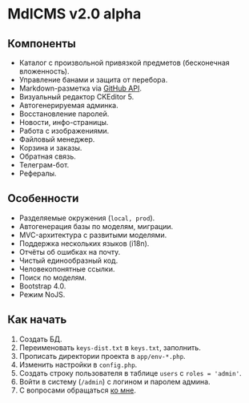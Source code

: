# MdlCMS v2.0 alpha

## Компоненты
* Каталог с произвольной привязкой предметов (бесконечная вложенность).
* Управление банами и защита от перебора.
* Markdown-разметка via [GitHub API](https://developer.github.com/v3/markdown/).
* Визуальный редактор CKEditor 5.
* Автогенерируемая админка.
* Восстановление паролей.
* Новости, инфо-страницы.
* Работа с изображениями.
* Файловый менеджер.
* Корзина и заказы.
* Обратная связь.
* Телеграм-бот.
* Рефералы.

## Особенности
* Разделяемые окружения (```local, prod```).
* Автогенерация базы по моделям, миграции.
* MVC-архитектура с развитыми моделями.
* Поддержка нескольких языков (i18n).
* Отчёты об ошибках на почту.
* Чистый единообразный код.
* Человекопонятные ссылки.
* Поиск по моделям.
* Bootstrap 4.0.
* Режим NoJS.

## Как начать
1. Создать БД.
2. Переименовать ```keys-dist.txt``` в ```keys.txt```, заполнить.
3. Прописать директории проекта в ```app/env-*.php```.
4. Изменить настройки в ```config.php```.
5. Создать строку пользователя в таблице ```users``` с ```roles = 'admin'```.
6. Войти в систему (```/admin```) с логином и паролем админа.
7. С вопросами обращаться [ко мне](https://seibelstan.github.io).